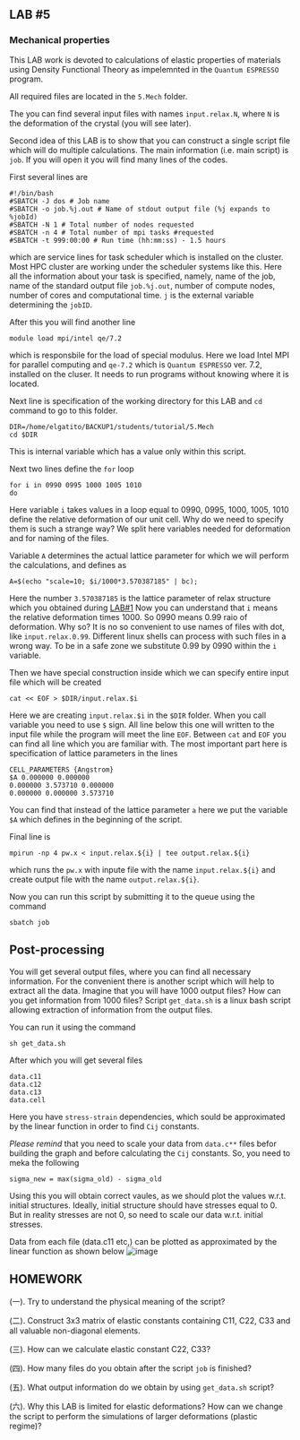 ## **LAB #5**
### **Mechanical properties**

This LAB work is devoted to calculations of elastic properties of materials using Density Functional Theory as impelemnted in the `Quantum ESPRESSO` program.

All required files are located in the `5.Mech` folder.

The you can find several input files with names `input.relax.N`, where `N` is the deformation of the crystal (you will see later).

Second idea of this LAB is to show that you can construct a single script file which will do multiple calculations.
The main information (i.e. main script) is `job`. If you will open it you will find many lines of the codes. 

First several lines are 

```
#!/bin/bash
#SBATCH -J dos # Job name
#SBATCH -o job.%j.out # Name of stdout output file (%j expands to %jobId)
#SBATCH -N 1 # Total number of nodes requested
#SBATCH -n 4 # Total number of mpi tasks #requested
#SBATCH -t 999:00:00 # Run time (hh:mm:ss) - 1.5 hours
```
which are service lines for task scheduler which is installed on the cluster. Most HPC cluster are working under the scheduler systems like this. Here all the information about your task is specified, namely, name of the job, name of the standard output file `job.%j.out`, number of compute nodes, number of cores and computational time. `j` is the external variable determining the `jobID`.

After this you will find another line 
```
module load mpi/intel qe/7.2
```
which is responsbile for the load of special modulus. Here we load Intel MPI for parallel computing and `qe-7.2` which is `Quantum ESPRESSO` ver. 7.2, installed on the cluser. It needs to run programs without knowing where it is located.

Next line is specification of the working directory for this LAB and `cd` command to go to this folder. 
```
DIR=/home/elgatito/BACKUP1/students/tutorial/5.Mech
cd $DIR
```
This is internal variable which has a value only within this script. 

Next two lines define the `for` loop 
```
for i in 0990 0995 1000 1005 1010
do
```
Here variable `i` takes values in a loop equal to 0990, 0995, 1000, 1005, 1010 define the relative deformation of our unit cell. Why do we need to specify them is such a strange way? We split here variables needed for deformation and for naming of the files. 

Variable `A` determines the actual lattice parameter for which we will perform the calculations, and defines as
```
A=$(echo "scale=10; $i/1000*3.570387185" | bc);
```
Here the number `3.570387185` is the lattice parameter of relax structure which you obtained during [LAB#1](https://github.com/AlexanderKvashnin/QE_tutorial/blob/main/LAB1.md)
Now you can understand that `i` means the relative deformation times 1000. So 0990 means 0.99 raio of deformation. Why so? It is no so convenient to use names of files with dot, like `input.relax.0.99`. Different linux shells can process with such files in a wrong way. To be in a safe zone we substitute 0.99 by 0990 within the `i` variable. 

Then we have special construction inside which we can specify entire input file which will be created
```
cat << EOF > $DIR/input.relax.$i
```
Here we are creating `input.relax.$i` in the `$DIR` folder. When you call variable you need to use `$` sign.
All line below this one will written to the input file while the program will meet the line `EOF`.
Between `cat` and `EOF` you can find all line which you are familiar with. 
The most important part here is specification of lattice parameters in the lines 
```
CELL_PARAMETERS {Angstrom}
$A 0.000000 0.000000
0.000000 3.573710 0.000000
0.000000 0.000000 3.573710
```
You can find that instead of the lattice parameter `a` here we put the variable `$A` which defines in the beginning of the script.

Final line is 
```
mpirun -np 4 pw.x < input.relax.${i} | tee output.relax.${i}
```
which runs the `pw.x` with inpute file with the name  `input.relax.${i}` and create output file with the name `output.relax.${i}`. 

Now you can run this script by submitting it to the queue using the command
```
sbatch job
```

## **Post-processing**

You will get several output files, where you can find all necessary information.
For the convenient there is another script which will help to extract all the data. Imagine that you will have 1000 output files? How can you get information from 1000 files?
Script `get_data.sh` is a linux bash script allowing extraction of information from the output files. 

You can run it using the command
```
sh get_data.sh
```
After which you will get several files
```
data.c11
data.c12
data.c13
data.cell
```
Here you have `stress-strain` dependencies, which sould be approximated by the linear function in order to find `Cij` constants. 

*Please remind* that you need to scale your data from `data.c**` files befor building the graph and before calculating the `Cij` constants. 
So, you need to meka the following

```
sigma_new = max(sigma_old) - sigma_old
```

Using this you will obtain correct vaules, as we should plot the values w.r.t. initial structures. Ideally, initial structure should have stresses equal to 0. But in reality stresses are not 0, so need to scale our data w.r.t. initial stresses.

Data from each file (data.c11 etc,) can be plotted as approximated by the linear function as shown below
![image](https://github.com/user-attachments/assets/e2708b0f-30be-45f6-a74b-9dec2c8512d8)


## **HOMEWORK**
(一). Try to understand the physical meaning of the script? 

(二). Construct 3x3 matrix of elastic constants containing C11, C22, C33 and all valuable non-diagonal elements.

(三). How can we calculate elastic constant C22, C33?

(四). How many files do you obtain after the script `job` is finished?

(五). What output information do we obtain by using `get_data.sh` script?

(六). Why this LAB is limited for elastic deformations? How can we change the script to perform the simulations of larger deformations (plastic regime)? 
